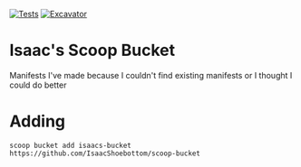 [![Tests](https://github.com/<username>/<bucketname>/actions/workflows/ci.yml/badge.svg)](https://github.com/<username>/<bucketname>/actions/workflows/ci.yml) [![Excavator](https://github.com/<username>/<bucketname>/actions/workflows/excavator.yml/badge.svg)](https://github.com/<username>/<bucketname>/actions/workflows/excavator.yml)

# Isaac's Scoop Bucket
Manifests I've made because I couldn't find existing manifests or I thought I could do better

# Adding
`scoop bucket add isaacs-bucket https://github.com/IsaacShoebottom/scoop-bucket`
